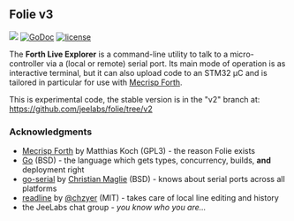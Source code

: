 ## Folie v3

![](https://img.shields.io/badge/work-In_Progress-red.svg)
[![GoDoc](https://godoc.org/github.com/jeelabs/folie?status.svg)](http://godoc.org/github.com/jeelabs/folie)
[![license](https://img.shields.io/github/license/jeelabs/folie.svg)](http://unlicense.org)

The **Forth Live Explorer** is a command-line utility to talk to a
micro-controller via a (local or remote) serial port. Its main mode of operation
is as interactive terminal, but it can also upload code to an STM32 µC and is
tailored in particular for use with [Mecrisp
Forth](http://mecrisp.sourceforge.net/).

This is experimental code, the stable version is in the "v2" branch at:  
<https://github.com/jeelabs/folie/tree/v2>

### Acknowledgments

* [Mecrisp Forth](http://mecrisp.sourceforge.net) by Matthias Koch (GPL3) - the
  reason Folie exists
* [Go](https://golang.org/) (BSD) - the language which gets types, concurrency,
  builds, **and** deployment right
* [go-serial](https://github.com/bugst/go-serial) by [Christian
  Maglie](https://github.com/cmaglie) (BSD) - knows about serial ports across
  all platforms
* [readline](https://github.com/chzyer/readline) by
  [@chzyer](https://github.com/chzyer) (MIT) - takes care of local line editing
  and history
* the JeeLabs chat group - _you know who you are..._
